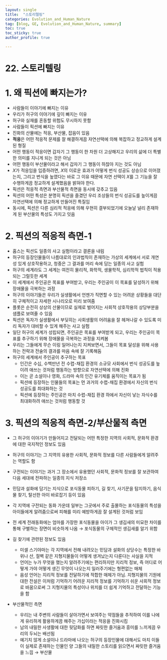 ```yaml
---
layout: single
title:  "스토리텔링"
categories: Evolution_and_Human_Nature
tag: [blog, GE, Evolution_and_Human_Nature, summary]
toc: true
toc_sticky: true
author_profile: true

---
```


# 22. 스토리텔링

# 1. 왜 픽션에 빠지는가?

- 사람들이 이야기에 빠지는 이유
- 우리가 허구의 이야기에 깊이 빠지는 이유
- 허구와 실재를 혼동할 위험도 무시하지 못함
- 사람들이 픽션에 빠지는 이유
- 진화의 산물에는 적응, 부산물, 잡음이 있음
- **적응**은 어떤 적응적 문제를 잘 해결하게끔 자연선택에 의해 복잡하고 정교하게 설계된 형질
- 어떤 행동이 적응이면 갑자기 그 행동이 한 차원 더 고상해지고 우리의 삶에 더 특별한 의미를 지니게 되는 것은 아님
- 어떤 행동이 부산물이라고 해서 갑자기 그 행동이 하찮아 지는 것도 아님
- $X$가 적응임을 입증하려면, $X$의 이로운 효과가 어떻게 번식 성공도 상승으로 이어졌는지, 그리고 번식을 높였다는 바로 그 이유 때문에 자연 선택이 $X$를 그 기능을 잘 수행하게끔 정교하게 설계했음을 밝혀야 한다.
- 픽션은 적응적 측면과 부산물적 측면을 동시에 갖추고 있음
- 픽션의 어떤 특성은 분명히 픽션을 즐겼던 우리 조상들의 번식 성공도를 높이게끔 자연선택에 의해 정교하게 만들어진 특질임
- 동시에, 픽션은 다른 심리적 적응에 의해 우현히 결부되었기에 오늘날 널리 존재하게 된 부산물의 특성도 가지고 잇음

# 2. 픽션의 적응적 측면-1

- 홉스는 픽션도 일종의 사고 실험이라고 결론을 내림
- 허구의 등장인물들이 나름대로의 인과법칙이 존재하는 가상의 세계에서 서로 개연성 있게 상호작용하고, 청중은 그 결과를 머리 속에 담는 일종의 사고 실험
- 허구의 세계라도 그 세계는 여전히 물리적, 화학적, 생물학적, 심리학적 법칙이 적용되는 그럴듯한 세계
- 이 세계에서 주인공은 목표를 부여받고, 우리는 주인공이 이 목표를 달성하기 위해 장애물을 극복하는 과정
- 허구의 이야기들은 우리가 실생활에서 언젠가 직면할 수 있는 어려운 상황들을 대단히 구체적이고 자세한 시나리오로 미리 보여줌
- 플롯은 순전히 상상의 산물이므로 실제로 벌어지는 사회적 상호작용의 상당부분을 샘플로 보여줄 수 있음
- 픽션은 독자가 실생활에서 부딪히는 사회생활의 어려움을 잘 헤쳐나갈 수 있도록 미리 독자가 대비할 수 있게 해주는 사고 실험
- 일단 허구의 세계가 성립되면, 주인공은 목표를 부여받게 되고, 우리는 주인공이 목표를 추구하기 위해 장애물을 극복하는 과정을 지켜봄
- 우리는 그들에게 무슨 이링 일어나는지 지켜보면서, 그들이 목표 달성을 위해 사용하는 전략과 전술의 결과를 마음 속에 잘 기록해둠
- 허구의 세계에서 주인공이 추구하는 목표
    - 인간은 수십, 수백만년 전 수렵-채집 환경의 소규모 사회에서 번식 성공도를 높이려 애쓰는 것처럼 행동하는 방향으로 자연선택에 의해 진화
    - 이는 곧 소설이나 영화, 드라마 속의 인간 유기체를 움직이는 목표가 됨
    - 픽션에 등장하는 인물들의 목표는 먼 과거의 수렵-채집 환경에서 자신의 번식 성공도를 최대화하는 것
    - 픽션에 등장하는 주인공은 마치 수렵-채집 환경 하에서 자신이 낳는 자식수를 최대화하려 애쓰는 것처럼 행동할 것

# 3. 픽션의 적응적 측면-2/부산물적 측면

- 그 허구의 이야기가 만들어지고 전달되는 어떤 특정한 지역의 사회적, 문화적 환경에 대한 국지적인 정보도 있음
- 허구의 이야기는 그 지역의 유용한 사회적, 문화적 정보를 다른 사람들에게 알려주는 역할도 함
- 구전되는 이야기는 과거 그 장소에서 유용했던 사회적, 문화적 정보를 잘 보관하여 다음 세대에 전파하는 일종의 지식 저장소
- 민담과 설화에 담기는 지식으로 포식동물 피하기, 길 찾기, 사기꾼을 탐지하기, 음식물 찾기, 탈선한 아이 바로잡기 등이 있음
- 각 지역에 구전되는 동화 가운데 일부는 그곳에서 주로 출몰하는 포식동물의 특성을 아이들에게 알려줌으로써 피해를 미리 예방하게끔 잘 설계된 것처럼 보임
- 전 세계 전래동화에는 엄마를 가장한 포식동물을 아이가 그 생김새의 미묘한 차이를 통해 구별하는 장면이 비슷하게 나옴 → 포식동물의 구체적인 생김새를 알기 위함

- 길 찾기에 관련된 정보도 있음
    - 미셀 스기야마는 각 지역에서 전해 내려오는 민담과 설화의 상당수는 특정한 바위나 산, 절벽 같은 지형지물들이 어떻게 생겨났는지 다룬다는 사실을 지적
    - 언어는 누가 무엇을 했는지 알려주기에는 편리하지만 지리적 정보, 즉 어디로 어떻게 가야 어떻게 생긴 무엇이 나오는지 일러주기에는 형편없는 매체
    - 음성 언어는 지리적 정보를 전달하기에 적합한 매체가 아님. 지형지물의 기원에 대한 전설은 이처럼 기억하기 어려운 지리적 정보를 기억하기 쉬운 사회적 정보로 바꿈으로써 그 지형지물의 특성이나 위치를 더 쉽게 기억하고 전달하는 기능을 함

- 부산물적인 측면
    - 우리는 내 주변의 사람들이 살아가면서 보여주는 약점들을 추적하여 이를 나에게 유리하게 활용하게끔 해주는 가십이라는 적응을 진화시킴
    - 남의 내밀한 사생활에 대한 뒷담화를 하면 짜릿한 즐거움과 흥미를 느끼게끔 우리의 두뇌는 배선됨
    - 예기치 않게 소설이나 드라마에 나오는 허구의 등장인물에 대해서도 마치 이들이 실제로 존재하는 인물인 양 그들의 내밀한 스토리를 읽으면서 짜릿한 즐거움을 느낌 → 부산물